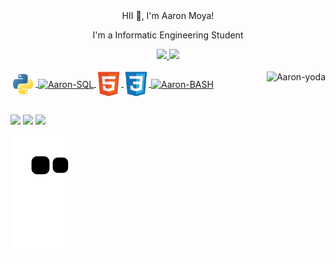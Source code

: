 <div align="center">
HII 🖖, I'm Aaron Moya!
  
I'm a Informatic Engineering Student
</div>
<div align="center">
  <a href="https://github.com/j0k3rD0ck3r">
  <img height="150em" src="https://github-readme-stats.vercel.app/api?username=j0k3rD0ck3r&theme=dark&show_icons=true"/></img>
  <img height="150em" src="https://github-readme-stats.vercel.app/api/top-langs/?username=j0k3rD0ck3r&theme=dark&layout=compact"></img>  
</div>


<div style="display: inline block"><br>
  <img align="center" alt="Aaron-Python" height="40" wldth="40" src="https://raw.githubusercontent.com/devicons/devicon/master/icons/python/python-original.svg">
  <img align="center" alt="Aaron-SQL" height="40" width="40" src="https://cdn.jsdelivr.net/gh/devicons/devicon/icons/mysql/mysql-plain.svg">
<!--   <img align="center" alt="Aaron-Js" height="30" width="40" src="https://raw.githubusercontent.com/devicons/devicon/master/icons/javascript/javascript-plain.svg">
  <img align="center" alt="Aaron-Ts" height="30" width="40" src="https://raw.githubusercontent.com/devicons/devicon/master/icons/typescript/typescript-plain.svg"> -->
  <img align="center" alt="Aaron-HTML" height="40" width="40" src="https://raw.githubusercontent.com/devicons/devicon/master/icons/html5/html5-original.svg">
  <img align="center" alt="Aaron-CSS" height="40" width="40" src="https://raw.githubusercontent.com/devicons/devicon/master/icons/css3/css3-original.svg">
  <img align="center" alt="Aaron-BASH" height="40" wldth="40" src="https://cdn.jsdelivr.net/gh/devicons/devicon/icons/bash/bash-plain.svg">
  <img align="right" alt="Aaron-yoda" height="100" wldth="100"src="https://c.tenor.com/fK0qAu06Y50AAAAC/pepe-hacker.gif">
</div>

  ##

<div>
<!--   <a href="https://www.youtube.com/channel/UC-uuuZbYOAAŁ9CViNzvc-Q" target="_blank"><img src="https://img.shields.io/badge/YouTube-FFee00?style-for-the-badgeklog0-youtube&logoColor-white targetblank"></a> -->
  <a href="https://instagram.com/aaron_moya22" target="blank"><img src="https://img.shields.io/badge/Instagram-E4405F?style=for-the-badge&logo=instagram&logoColor=white" target="_blank"></a>
<!--   <a href="https://ww.twitch.tv/rafaballerinii" target="blank"><img src="https://img.shields.io/badge/Twitch-9146FF?style-for-the-badge&logo-twitch&logoColor-white"
target="_blank"></a> -->
  <a href="https://www.twitter.com/aaron_moya22" target="blank"><img src="https://img.shields.io/badge/Twitter-1DA1F2?style=for-the-badge&logo=twitter&logoColor=white"
target="_blank"></a>
<!--   <a href="https://discord.gg/G9GPg5SA75" target="_blank"><img src="https://img.shields.io/badge/Discord-7289DA?style-for-the-badge&logo-discord8logoColor-white" target="_blank"></a> -->
  <a href="mailto:contato@agm.moya@alumno.um.edu.ar"><img src="https://img.shields.io/badge/Gmail-D14836?style=for-the-badge&logo=gmail&logoColor=white"></a>
<!--   <a href="https://..linkedin.com/in/rafaella-ballerini-45875e16a" target="_blank"><img src="https://img.shields.io/badge/-LinkedIn-%23007785?style-for-the-badge&logo-linkedin&logoColor-white" target="_blank"></a> -->
  
![snake animation](https://github.com/j0k3rD0ck3r/j0k3rD0ck3r/blob/output/github-contribution-grid-snake.svg)
  
</div>









